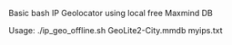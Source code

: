 Basic bash IP Geolocator using local free Maxmind DB

Usage: ./ip_geo_offline.sh GeoLite2-City.mmdb myips.txt
